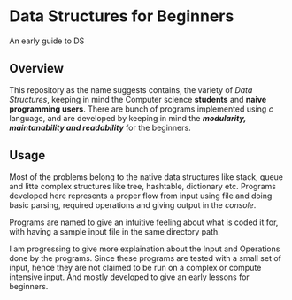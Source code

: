 # Data Structures for Beginners
An early guide to DS     

## Overview

This repository as the name suggests contains, the variety of *Data Structures*, keeping in mind the Computer science **students** and **naive programming users**. There are bunch of programs implemented using *c* language, and are developed by keeping in mind the ***modularity, maintanability and readability*** for the beginners.

## Usage

Most of the problems belong to the native data structures like stack, queue and litte complex structures like tree, hashtable, dictionary etc. Programs developed here represents a proper flow from input using file and doing basic parsing, required operations and giving output in the *console*. 



Programs are named to give an intuitive feeling about what is coded it for, with having a sample input file in the same directory path.

I am progressing to give more explaination about the Input and Operations done by the programs. Since these programs are tested with a small set of input, hence they are not claimed to be run on a complex or compute intensive input. And mostly developed to give an early lessons for beginners.
